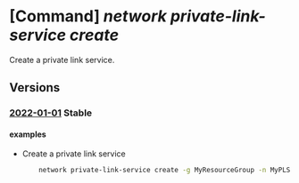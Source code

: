 # [Command] _network private-link-service create_

Create a private link service.

## Versions

### [2022-01-01](/Resources/mgmt-plane/L3N1YnNjcmlwdGlvbnMve30vcmVzb3VyY2Vncm91cHMve30vcHJvdmlkZXJzL21pY3Jvc29mdC5uZXR3b3JrL3ByaXZhdGVsaW5rc2VydmljZXMve30=/2022-01-01.xml) **Stable**

<!-- mgmt-plane /subscriptions/{}/resourcegroups/{}/providers/microsoft.network/privatelinkservices/{} 2022-01-01 -->

#### examples

- Create a private link service
    ```bash
        network private-link-service create -g MyResourceGroup -n MyPLSName --vnet-name MyVnetName --subnet MySubnet --lb-name MyLBName --lb-frontend-ip-configs LoadBalancerFrontEnd -l centralus
    ```
